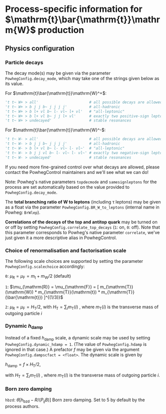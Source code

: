 # Process-specific information for $`\mathrm{t}\bar{\mathrm{t}}\mathrm{W}`$ production

## Physics configuration


### Particle decays

The decay mode(s) may be given via the parameter `PowhegConfig.decay_mode`, which may take one of the strings given below as its value.

For $`\mathrm{t}\bar{\mathrm{t}}\mathrm{W}^+`$:

```py
't t~ W+ > all'                       # all possible decays are allowed
't t~ W+ > b j j b~ j j j j'          # all-hadronic
't t~ W+ > b l+ vl b~ l- vl~ l+ vl'   # "all-leptonic"
't t~ W+ > b l+ vl b~ j j l+ vl'      # exactly two positive-sign leptons
't t~ W+ > undecayed'                 # stable resonances
```

For $`\mathrm{t}\bar{\mathrm{t}}\mathrm{W}^-`$:

```py
't t~ W- > all'                       # all possible decays are allowed
't t~ W- > b j j b~ j j j j'          # all-hadronic
't t~ W- > b l+ vl b~ l- vl~ l- vl~'  # "all-leptonic"
't t~ W- > b j j vl b~ l- vl~ l- vl~' # exactly two negative-sign leptons
't t~ W- > undecayed'                 # stable resonances
```

If you need more fine-grained control over what decays are allowed, please contact the PowhegControl maintainers and we'll see what we can do!

Note: Powheg's native parameters `topdecmode` and `samesignleptons` for the process are set automatically based on the value provided to `PowhegConfig.decay_mode`.

The **total branching ratio of W to leptons** (including τ leptons) may be given as a float via the parameter `PowhegConfig.BR_W_to_leptons` (internal name in Powheg: `BrWlep`).


**Correlations of the decays of the top and antitop quark** may be turned on or off by setting `PowhegConfig.correlate_top_decays` (`1`: on, `0`: off). Note that this parameter corresponds to Powheg's native parameter `correlate`, we've just given it a more descriptive alias in PowhegControl.


### Choice of renormalisation and factorisation scale

The following scale choices are supported by setting the parameter `PowhegConfig.scalechoice` accordingly:

`0`: $`\mu_{\mathrm{R}} = \mu_{\mathrm{F}} = m_{\mathrm{t}} + m_{\mathrm{W}}/2`$ (default)

`1`: $`\mu_{\mathrm{R}} = \mu_{\mathrm{F}} = [ m_{\mathrm{T}}(\mathrm{W}) * m_{\mathrm{T}}(\mathrm{t}) * m_{\mathrm{T}}(\bar{\mathrm{t}}) ]^{(1/3)}`$

`2`: $`\mu_{\mathrm{R}} = \mu_{\mathrm{F}} = H_{\mathrm{T}} / 2`$, with $`H_{\mathrm{T}} = \sum_i m_{\mathrm{T}}(i)`$ , where $`m_{\mathrm{T}}(i)`$ is the transverse mass of outgoing particle $`i`$


### Dynamic $`h_{\mathrm{damp}}`$

Instead of a fixed $`h_{\mathrm{damp}}`$ scale, a dynamic scale may be used by setting `PowhegConfig.dynamic_hdamp = 1`. (The value of `PowhegConfig.hdamp` is ignored in that case.) A prefactor $`f`$ may be given via the argument `PowhegConfig.dampscfact = <float>`. The dynamic scale is given by

$`h_{\mathrm{damp}} = f \times H_{\mathrm{T}} / 2,`$

with $`H_{\mathrm{T}} = \sum_i m_{\mathrm{T}}(i)`$ , where $`m_{\mathrm{T}}(i)`$ is the transverse mass of outgoing particle $`i`$.

### Born zero damping

`hbzd`: $`\theta[h_{\mathrm{bzd}} - R/(P_{ij} B)]`$ Born zero damping. Set to 5 by default by the process authors.